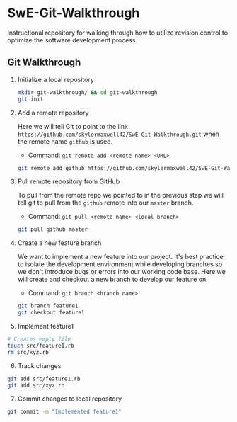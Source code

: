 # SwE-Git-Walkthrough
Instructional repository for walking through how to utilize revision control to optimize the software development process.


## Git Walkthrough

1. Initialize a local repository

    ```bash
    mkdir git-walkthrough/ && cd git-walkthrough
    git init
    ```

2. Add a remote repository

    Here we will tell Git to point to the link `https://github.com/skylermaxwell42/SwE-Git-Walkthrough.git` when the remote name `github` is used.

    - Command: `git remote add <remote name> <URL>`

    ```bash
    git remote add github https://github.com/skylermaxwell42/SwE-Git-Walkthrough.git
    ```

3. Pull remote repository from GitHub

    To pull from the remote repo we pointed to in the previous step we will tell git to pull from the `github` remote into our `master` branch.

    - Command: `git pull <remote name> <local branch>`

    ```bash
    git pull github master
    ```

4. Create a new feature branch

    We want to implement a new feature into our project. It's best practice to isolate the development environment while developing branches so we don't introduce bugs or errors into our working code base. Here we will create and checkout a new branch to develop our feature on.

    - Command: `git branch <branch name>`

    ```bash
    git branch feature1
    git checkout feature1
    ```

5. Implement feature1

```bash
# Creates empty file
touch src/feature1.rb
rm src/xyz.rb
```

6. Track changes

```bash
git add src/feature1.rb
git add src/xyz.rb
```

7. Commit changes to local repository

```bash
git commit -m "Implemented feature1"
```
